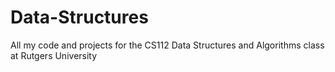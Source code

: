 # Data-Structures
All my code and projects for the CS112 Data Structures and Algorithms class at Rutgers University
